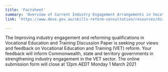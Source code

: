 ```yaml
---
title: 'Factsheet'
summary: 'Overview of Current Industry Engagement Arrangements in Vocational Education and Training'
link: 'https://www.dese.gov.au/skills-reform-consultation/resources/discussion-paper'

---
```

The Improving industry engagement and reforming qualifications in Vocational Education and Training Discussion Paper is seeking your views and feedback on Vocational Education and Training (VET) reform. Your feedback will inform Commonwealth, state and territory governments in strengthening industry engagement in the VET sector.
The online submission form will close at 12pm AEDT Monday 1 March 2021


